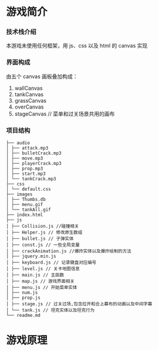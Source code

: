 # 游戏简介

### 技术栈介绍

本游戏未使用任何框架，用 js、css 以及 html 的 canvas 实现

### 界面构成

由五个 canvas 画板叠加构成：

1. wallCanvas
2. tankCanvas
3. grassCanvas
4. overCanvas
5. stageCanvas // 菜单和过关场景共用的画布

### 项目结构

```
├── audio
│ ├── attack.mp3
│ ├── bulletCrack.mp3
│ ├── move.mp3
│ ├── playerCrack.mp3
│ ├── prop.mp3
│ ├── start.mp3
│ └── tankCrack.mp3
├── css
│ └── default.css
├── images
│ ├── Thumbs.db
│ ├── menu.gif
│ └── tankAll.gif
├── index.html
├── js
│ ├── Collision.js //碰撞相关
│ ├── Helper.js // 修改原生数组
│ ├── bullet.js // 子弹实体
│ ├── const.js // 一些全局变量
│ ├── crackAnimation.js //爆炸实体以及爆炸绘制的方法
│ ├── jquery.min.js
│ ├── keyboard.js // 记录键盘对应编号
│ ├── level.js // 关卡地图信息
│ ├── main.js // 主函数
│ ├── map.js // 游戏界面相关
│ ├── menu.js // 开始菜单实体
│ ├── num.js
│ ├── prop.js
│ ├── stage.js // 过关过场,包含拉开和合上幕布的动画以及中间字幕
│ └── tank.js // 坦克实体以及坦克行为
└── readme.md
```

# 游戏原理
